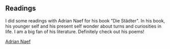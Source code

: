 ## Readings 

I did some readings with Adrian Naef for his book "Die Städter". In his book, his younger self and his present self wonder about turns and curiosities in life. I am a big fan of his literature. Definitely check out his poems!

[Adrian Naef](https://en.wikipedia.org/wiki/Adrian_Naef)
